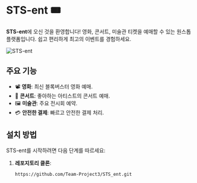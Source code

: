 # STS-ent 🎟️

**STS-ent**에 오신 것을 환영합니다! 영화, 콘서트, 미술관 티켓을 예매할 수 있는 원스톱 플랫폼입니다. 쉽고 편리하게 최고의 이벤트를 경험하세요.

![STS-ent](./assets/logo.png)


## 주요 기능

- 📽️ **영화**: 최신 블록버스터 영화 예매.
- 🎤 **콘서트**: 좋아하는 아티스트의 콘서트 예매.
- 🖼️ **미술관**: 주요 전시회 예약.
- 💳 **안전한 결제**: 빠르고 안전한 결제 처리.

## 설치 방법

STS-ent를 시작하려면 다음 단계를 따르세요:

1. **레포지토리 클론**:
   ```bash
   https://github.com/Team-Project3/STS_ent.git
